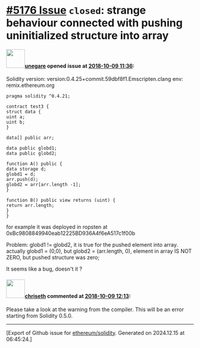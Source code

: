 # [\#5176 Issue](https://github.com/ethereum/solidity/issues/5176) `closed`: strange behaviour connected with pushing uninitialized structure into array

#### <img src="https://avatars.githubusercontent.com/u/30020729?v=4" width="50">[unegare](https://github.com/unegare) opened issue at [2018-10-09 11:36](https://github.com/ethereum/solidity/issues/5176):

Solidity version: version:0.4.25+commit.59dbf8f1.Emscripten.clang
env: remix.ethereum.org

```
pragma solidity ^0.4.21;

contract test3 {
struct data {
uint a;
uint b;
}

data[] public arr;

data public globd1;
data public globd2;

function A() public {
data storage d;
globd1 = d;
arr.push(d);
globd2 = arr[arr.length -1];
}

function B() public view returns (uint) {
return arr.length;
}
}
```

for example it was deployed in ropsten at 0xBc9808849940eab12225BD936A4f6eA517c1f00b

Problem: globd1 != globd2, it is true for the pushed element into array.
actually globd1 = (0,0), but globd2 = (arr.length, 0), element in array IS NOT ZERO, but pushed structure was zero;

It seems like a bug, doesn't it ?

#### <img src="https://avatars.githubusercontent.com/u/9073706?v=4" width="50">[chriseth](https://github.com/chriseth) commented at [2018-10-09 12:13](https://github.com/ethereum/solidity/issues/5176#issuecomment-428168538):

Please take a look at the warning from the compiler. This will be an error starting from Solidity 0.5.0.


-------------------------------------------------------------------------------



[Export of Github issue for [ethereum/solidity](https://github.com/ethereum/solidity). Generated on 2024.12.15 at 06:45:24.]
